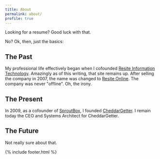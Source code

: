 ```yaml
---
title: About
permalink: about/
profile: true
---
```


Looking for a resume? Good luck with that.

No? Ok, then, just the basics:

## The Past

My professional life effectively began when I cofounded [Resite Information Technology](http://resiteit.com/). Amazingly as of this writing, that site remains up. After selling the company in 2007, the name was changed to [Resite Online](http://www.resiteonline.com/). The company was never "offline". Oh, the irony.

## The Present

In 2009, as a cofounder of [SproutBox](http://sproutbox.com), I founded [CheddarGetter](https://cheddargetter.com). I remain today the CEO and Systems Architect for CheddarGetter.

## The Future

Not really sure about that.

{% include footer.html %}
